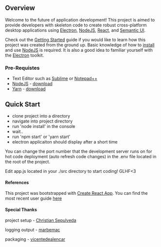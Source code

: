 ## Overview

Welcome to the future of application development! This project is aimed to provide developers with skeleton code to create robust cross-platform desktop applications using [Electron](https://electron.atom.io/), [NodeJS](https://nodejs.org/en/), [React](https://facebook.github.io/react/), and [Semantic UI](https://semantic-ui.com/). 

Check out the [Getting Started](https://github.com/MissHax0r/electron-react-semantic-ui-app/wiki/Getting-Started) guide if you would like to learn how this project was created from the ground up. Basic knowledge of how to [install](https://nodejs.org/en/download/) and use [NodeJS](https://nodejs.org/en/docs/guides/getting-started-guide/) is required. It is also a good idea to familiar yourself with the [Electron](https://electron.atom.io/docs/tutorial/quick-start/) toolkit.

### Pre-Requistes
- Text Editor such as [Sublime](https://www.sublimetext.com/) or [Notepad++](https://notepad-plus-plus.org/)
- [NodeJS](https://nodejs.org/en/) - [download](https://nodejs.org/en/download/current/)
- [Yarn](https://yarnpkg.com/en/) - [download](https://yarnpkg.com/en/docs/install)

## Quick Start
- clone project into a directory
- navigate into project directory
- run 'node install' in the console
- wait..
- run 'npm start' or 'yarn start'
- electron applicaiton should display after a short time

You can change the port number that the development server runs on for hot code deployment (auto refresh code changes) in the .env file located in the root of the project.

Edit app.js located in your ./src directory to start coding! GLHF<3

#### References
This project was bootstrapped with [Create React App](https://github.com/facebookincubator/create-react-app). You can find the most recent user guide [here](https://github.com/facebookincubator/create-react-app/blob/master/packages/react-scripts/template/README.md)

#### Special Thanks
project setup - [Christian Sepulveda](https://github.com/csepulv)

logging output - [marbemac](https://github.com/marbemac)

packaging - [vicentedealencar](https://github.com/vicentedealencar)
